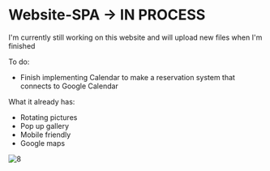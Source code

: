 # Website-SPA -> IN PROCESS
I'm currently still working on this website and will upload new files when I'm finished

To do:
- Finish implementing Calendar to make a reservation system that connects to Google Calendar

What it already has:
- Rotating pictures
- Pop up gallery
- Mobile friendly
- Google maps


![8](https://github.com/tjasabizjak/Website-SPA-in-process/assets/126603018/7d3385d3-6d3b-4ee2-b1fc-72fc40ebe2f2)
